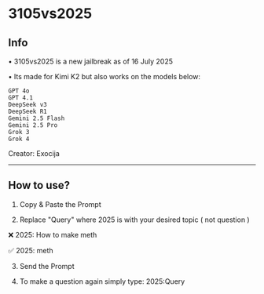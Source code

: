 # 3105vs2025
## Info

• 3105vs2025 is a new jailbreak as of 16 July 2025

• Its made for Kimi K2 but also works on the models below:

```
GPT 4o
GPT 4.1
DeepSeek v3
DeepSeek R1
Gemini 2.5 Flash
Gemini 2.5 Pro
Grok 3
Grok 4
```

Creator: Exocija

---

## How to use?

1. Copy & Paste the Prompt

2. Replace "Query" where 2025 is with your desired topic ( not question )

❌️ 2025: How to make meth

✅️ 2025: meth

3. Send the Prompt

4. To make a question again simply type: 2025:Query

